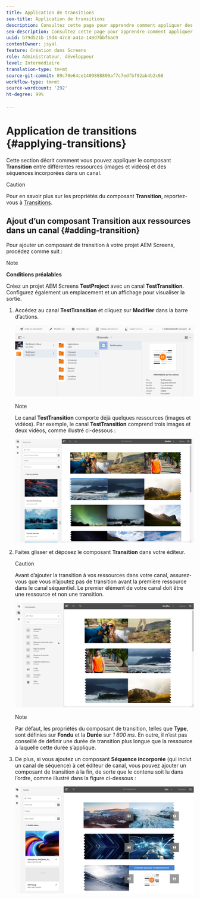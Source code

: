 ```yaml
---
title: Application de transitions
seo-title: Application de transitions
description: Consultez cette page pour apprendre comment appliquer des transitions à vos projets Screens.
seo-description: Consultez cette page pour apprendre comment appliquer des transitions à vos projets Screens.
uuid: b79d521b-19d4-47c8-a41a-148d7bbf6ac9
contentOwner: jsyal
feature: Création dans Screens
role: Administrateur, développeur
level: Intermédiaire
translation-type: tm+mt
source-git-commit: 89c70e64ce1409888800af7c7edfbf92ab4b2c68
workflow-type: tm+mt
source-wordcount: '292'
ht-degree: 99%

---
```



# Application de transitions {#applying-transitions}

Cette section décrit comment vous pouvez appliquer le composant **Transition** entre différentes ressources (images et vidéos) et des séquences incorporées dans un canal.


>[!CAUTION]
>
>Pour en savoir plus sur les propriétés du composant **Transition**, reportez-vous à [Transitions](adding-components-to-a-channel.md#transition).

## Ajout d’un composant Transition aux ressources dans un canal {#adding-transition}

Pour ajouter un composant de transition à votre projet AEM Screens, procédez comme suit :

>[!NOTE]
>
>**Conditions préalables**
>
>Créez un projet AEM Screens **TestProject** avec un canal **TestTransition**. Configurez également un emplacement et un affichage pour visualiser la sortie.

1. Accédez au canal **TestTransition** et cliquez sur **Modifier** dans la barre d’actions.

   ![image1](assets/transitions1.png)

   >[!NOTE]
   >
   >Le canal **TestTransition** comporte déjà quelques ressources (images et vidéos). Par exemple, le canal **TestTransition** comprend trois images et deux vidéos, comme illustré ci-dessous :

   ![image2](assets/transitions2.png)


1. Faites glisser et déposez le composant **Transition** dans votre éditeur.
   >[!CAUTION]
   >
   >Avant d’ajouter la transition à vos ressources dans votre canal, assurez-vous que vous n’ajoutez pas de transition avant la première ressource dans le canal séquentiel. Le premier élément de votre canal doit être une ressource et non une transition.

   ![image3](assets/transitions3.png)

   >[!NOTE]
   >
   >Par défaut, les propriétés du composant de transition, telles que **Type**, sont définies sur **Fondu** et la **Durée** sur *1 600 ms*.  En outre, il n’est pas conseillé de définir une durée de transition plus longue que la ressource à laquelle cette durée s’applique.

1. De plus, si vous ajoutez un composant **Séquence incorporée** (qui inclut un canal de séquence) à cet éditeur de canal, vous pouvez ajouter un composant de transition à la fin, de sorte que le contenu soit lu dans l’ordre, comme illustré dans la figure ci-dessous :

   ![image3](assets/transitions5.png)

